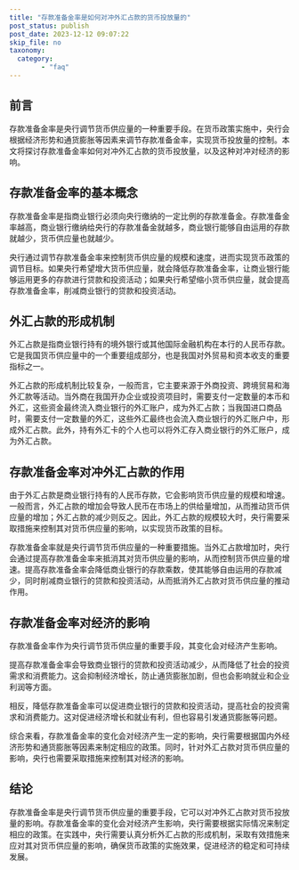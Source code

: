 ```yaml
---
title: "存款准备金率是如何对冲外汇占款的货币投放量的"
post_status: publish
post_date: 2023-12-12 09:07:22
skip_file: no
taxonomy:
  category:
        - "faq"
---
```


## 前言

存款准备金率是央行调节货币供应量的一种重要手段。在货币政策实施中，央行会根据经济形势和通货膨胀等因素来调节存款准备金率，实现货币投放量的控制。本文将探讨存款准备金率如何对冲外汇占款的货币投放量，以及这种对冲对经济的影响。

## 存款准备金率的基本概念

存款准备金率是指商业银行必须向央行缴纳的一定比例的存款准备金。存款准备金率越高，商业银行缴纳给央行的存款准备金就越多，商业银行能够自由运用的存款就越少，货币供应量也就越少。

央行通过调节存款准备金率来控制货币供应量的规模和速度，进而实现货币政策的调节目标。如果央行希望增大货币供应量，就会降低存款准备金率，让商业银行能够运用更多的存款进行贷款和投资活动；如果央行希望缩小货币供应量，就会提高存款准备金率，削减商业银行的贷款和投资活动。

## 外汇占款的形成机制

外汇占款是指商业银行持有的境外银行或其他国际金融机构在本行的人民币存款。它是我国货币供应量中的一个重要组成部分，也是我国对外贸易和资本收支的重要指标之一。

外汇占款的形成机制比较复杂，一般而言，它主要来源于外商投资、跨境贸易和海外汇款等活动。当外商在我国开办企业或投资项目时，需要支付一定数量的本币和外汇，这些资金最终流入商业银行的外汇账户，成为外汇占款；当我国进口商品时，需要支付一定数量的外汇，这些外汇最终也会流入商业银行的外汇账户中，形成外汇占款。此外，持有外汇卡的个人也可以将外汇存入商业银行的外汇账户，成为外汇占款。

## 存款准备金率对冲外汇占款的作用

由于外汇占款是商业银行持有的人民币存款，它会影响货币供应量的规模和增速。一般而言，外汇占款的增加会导致人民币在市场上的供给量增加，从而推动货币供应量的增加；外汇占款的减少则反之。因此，外汇占款的规模较大时，央行需要采取措施来控制其对货币供应量的影响，以实现货币政策的目标。

存款准备金率就是央行调节货币供应量的一种重要措施。当外汇占款增加时，央行会通过提高存款准备金率来抵消其对货币供应量的影响，从而控制货币供应量的增速。提高存款准备金率会降低商业银行的存款乘数，使其能够自由运用的存款减少，同时削减商业银行的贷款和投资活动，从而抵消外汇占款对货币供应量的推动作用。

## 存款准备金率对经济的影响

存款准备金率作为央行调节货币供应量的重要手段，其变化会对经济产生影响。

提高存款准备金率会导致商业银行的贷款和投资活动减少，从而降低了社会的投资需求和消费能力。这会抑制经济增长，防止通货膨胀加剧，但也会影响就业和企业利润等方面。

相反，降低存款准备金率可以促进商业银行的贷款和投资活动，提高社会的投资需求和消费能力。这对促进经济增长和就业有利，但也容易引发通货膨胀等问题。

综合来看，存款准备金率的变化会对经济产生一定的影响，央行需要根据国内外经济形势和通货膨胀等因素来制定相应的政策。同时，针对外汇占款对货币供应量的影响，央行也需要采取措施来控制其对经济的影响。

## 结论

存款准备金率是央行调节货币供应量的重要手段，它可以对冲外汇占款对货币投放量的影响。存款准备金率的变化会对经济产生影响，央行需要根据实际情况来制定相应的政策。在实践中，央行需要认真分析外汇占款的形成机制，采取有效措施来应对其对货币供应量的影响，确保货币政策的实施效果，促进经济的稳定和可持续发展。
